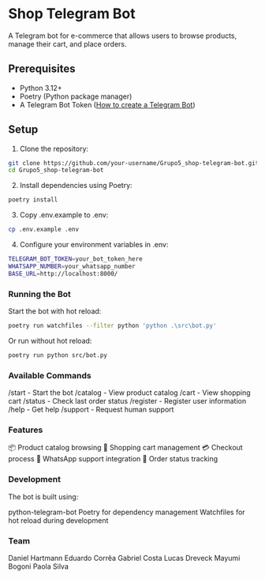 # Shop Telegram Bot

A Telegram bot for e-commerce that allows users to browse products, manage their cart, and place orders.

## Prerequisites

- Python 3.12+
- Poetry (Python package manager)
- A Telegram Bot Token ([How to create a Telegram Bot](https://core.telegram.org/bots#how-do-i-create-a-bot))

## Setup

1. Clone the repository:
```bash
git clone https://github.com/your-username/Grupo5_shop-telegram-bot.git
cd Grupo5_shop-telegram-bot
```

2. Install dependencies using Poetry:
```bash
poetry install
```

3. Copy .env.example to .env:
```bash
cp .env.example .env
```

4. Configure your environment variables in .env:
```bash
TELEGRAM_BOT_TOKEN=your_bot_token_here
WHATSAPP_NUMBER=your_whatsapp_number
BASE_URL=http://localhost:8000/
```

### Running the Bot
Start the bot with hot reload:
```bash
poetry run watchfiles --filter python 'python .\src\bot.py'
```

Or run without hot reload:
```bash
poetry run python src/bot.py
```

### Available Commands
/start - Start the bot
/catalog - View product catalog
/cart - View shopping cart
/status - Check last order status
/register - Register user information
/help - Get help
/support - Request human support

### Features
📦 Product catalog browsing
🛒 Shopping cart management
💳 Checkout process
📱 WhatsApp support integration
🔄 Order status tracking

### Development
The bot is built using:

python-telegram-bot
Poetry for dependency management
Watchfiles for hot reload during development

### Team
Daniel Hartmann
Eduardo Corrêa
Gabriel Costa
Lucas Dreveck
Mayumi Bogoni
Paola Silva